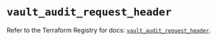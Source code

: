 # `vault_audit_request_header`

Refer to the Terraform Registry for docs: [`vault_audit_request_header`](https://registry.terraform.io/providers/hashicorp/vault/5.1.0/docs/resources/audit_request_header).

